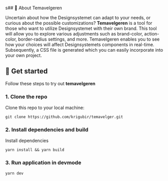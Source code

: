 s## 📖 About Temavelgeren

Uncertain about how the Designsystemet can adapt to your needs, or curious about the possible customizations? **Temavelgeren** is a tool for those who want to utilize Designsystemet with their own brand. This tool will allow you to explore various adjustments such as brand-color, action-color, border-radius settings, and more. Temavelgeren enables you to see how your choices will affect Designsystemets components in real-time. Subsequently, a CSS file is generated which you can easily incorporate into your own project.

## 🚀 Get started
Follow these steps to try out **temavelgeren**

### 1. Clone the repo
Clone this repo to your local machine:
```
git clone https://github.com/krigubir/temavelger.git
```

### 2. Install dependencies and build
Install dependencies
```
yarn install && yarn build
```

### 3. Run application in devmode
```
yarn dev
```

## 
